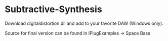 # Subtractive-Synthesis

Download digitaldistortion.dll and add to your favorite DAW (Windows only). 

Source for final version can be found in IPlugExamples -> Space Bass 
